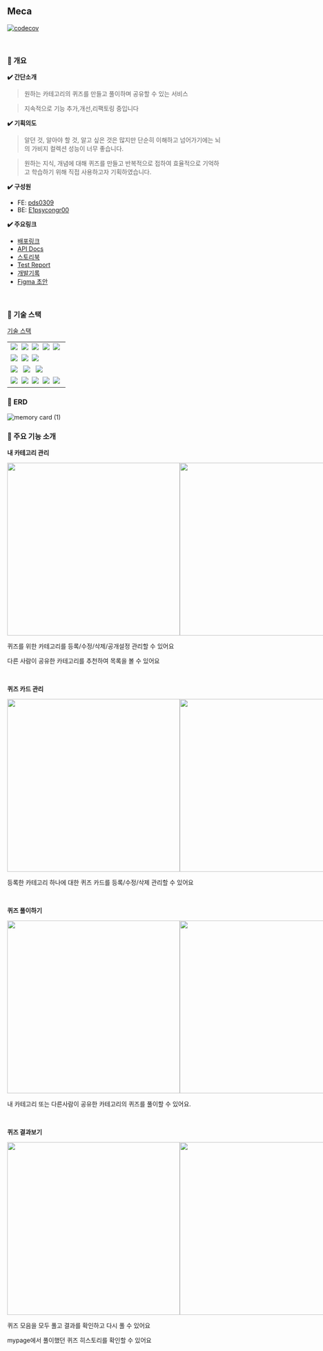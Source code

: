 ## Meca

[![codecov](https://codecov.io/gh/Almondia/meca-backend/graph/badge.svg?token=DDX52WIOZN)](https://codecov.io/gh/Almondia/meca-backend)

<br>

### 📝 개요

**✔️ 간단소개**

> 원하는 카테고리의 퀴즈를 만들고 풀이하며 공유할 수 있는 서비스

> 지속적으로 기능 추가,개선,리팩토링 중입니다

**✔️ 기획의도**

> 알던 것, 알아야 할 것, 알고 싶은 것은 많지만 단순히 이해하고 넘어가기에는 뇌의 가비지 컬렉션 성능이 너무 좋습니다.

> 원하는 지식, 개념에 대해 퀴즈를 만들고 반복적으로 접하여 효율적으로 기억하고 학습하기 위해 직접 사용하고자 기획하였습니다.

**✔️ 구성원**

- FE: [pds0309](https://github.com/pds0309)
- BE: [E1psycongr00](https://github.com/E1psycongr00)

**✔️ 주요링크**

- [배포링크](https://app.mecastudy.com/)
- [API Docs](https://mecastudy.com/docs/index.html)
- [스토리북](https://6413033b2479feb7701e7dea-etusuklqhy.chromatic.com/?path=/story/components-common-atoms-avatar--default)
- [Test Report](https://app.codecov.io/gh/Almondia/meca-backend)
- [개발기록](https://velog.io/@e1psycongr00/series/Meca-project-%EA%B0%9C%EB%B0%9C-%EC%9D%BC%EC%A7%80)
- [Figma 초안](https://www.figma.com/file/K5DFt69C1jpUrUVCa1CfZ4/Untitled?type=design&node-id=19-2127&mode=design)

<br>

### 📝 기술 스택

[기술 스택](https://github.com/Almondia/meca-backend/wiki/%EA%B8%B0%EC%88%A0-%EC%8A%A4%ED%83%9D)

<table cellspacing="0" cellpadding="0">
<tr>
 <td>
  <img src="https://img.shields.io/badge/Java-007396?style=for-the-badge&logo=OpenJdk&logoColor=white"/>&nbsp;
  <img src="https://img.shields.io/badge/Spring Boot-6DB33F?style=for-the-badge&logo=SpringBoot&logoColor=white"/>&nbsp;
  <img src="https://img.shields.io/badge/Spring Security-6DB33F?style=for-the-badge&logo=SpringSecurity&logoColor=white"/>&nbsp;
  <img src="https://img.shields.io/badge/Spring Data Jpa-FE9A2E?style=for-the-badge&logo=Jpa&logoColor=white"/>&nbsp;
  <img src="https://img.shields.io/badge/QueryDsl-000000?style=for-the-badge&logo=QueryDsl&logoColor=white"/>&nbsp;
 </td>
</tr>
<tr>
 <td>
  <img src="https://img.shields.io/badge/Oracle-F80000?style=for-the-badge&logo=Oracle&logoColor=white"/>&nbsp;
  <img src="https://img.shields.io/badge/Mysql-4479A1?style=for-the-badge&logo=Mysql&logoColor=white"/>&nbsp;
  <img src="https://img.shields.io/badge/h2-6E6E6E?style=for-the-badge&logo=h2&logoColor=white"/> &nbsp;
 </td>
</tr>
<tr>
 <td>
   <img src="https://img.shields.io/badge/Junit-25A162?style=for-the-badge&logo=Junit5&logoColor=white"/> &nbsp;
   <img src="https://img.shields.io/badge/Postman-FF6C37?style=for-the-badge&logo=Postman&logoColor=white"/> &nbsp;
   <img src="https://img.shields.io/badge/Spring rest docs-6DB33F?style=for-the-badge&logo=Spring&logoColor=white"/> &nbsp;
</tr>
<tr>
</tr>
<tr>
 <td>
    <img src="https://img.shields.io/badge/GitHub Actions-2088FF?style=for-the-badge&logo=GitHub Actions&logoColor=white"/>&nbsp;
    <img src="https://img.shields.io/badge/docker-2496ED?style=for-the-badge&logo=docker&logoColor=white"/>&nbsp;
    <img src="https://img.shields.io/badge/nginx-009639?style=for-the-badge&logo=nginx&logoColor=white"/>&nbsp;
    <img src="https://img.shields.io/badge/aws-232F3E?style=for-the-badge&logo=amazon aws&logoColor=white"/>&nbsp;
    <img src="https://img.shields.io/badge/Oracle Cloud Instance-F80000?style=for-the-badge&logo=Oracle Cloud Instance&logoColor=white"/>&nbsp;
 </td>
</tr>
</table>

### 📝 ERD

![memory card (1)](https://github.com/Almondia/meca-backend/assets/39326175/7d9b8ecc-ea71-4e49-b27e-d551579f604d)

### 📝 주요 기능 소개

**내 카테고리 관리**

<div style='display:flex'>
<img src="https://github.com/Almondia/meca_front/assets/76927397/22b0b020-275a-4792-b3d6-9a20c31e2df2" width=400/>
<img src="https://github.com/Almondia/meca_front/assets/76927397/71450f65-0ef4-4b0e-8d52-eca2deb7cd26" width=400/>
</div>


퀴즈를 위한 카테고리를 등록/수정/삭제/공개설정 관리할 수 있어요

다른 사람이 공유한 카테고리를 추천하여 목록을 볼 수 있어요

<br>

**퀴즈 카드 관리**

<div style='display:flex'>
<img src="https://github.com/Almondia/meca_front/assets/76927397/ab7bedca-ba50-4dea-ba46-613dc43cc160" width=400/>
<img src="https://github.com/Almondia/meca_front/assets/76927397/d7bd50fb-5a0f-4b99-a71d-b43d3426cd56" width=400/>
<img src="https://github.com/Almondia/meca_front/assets/76927397/24b77b9c-37ab-4a06-8ece-8aa60d449b8d" width=400/>
</div>


등록한 카테고리 하나에 대한 퀴즈 카드를 등록/수정/삭제 관리할 수 있어요

<br>

**퀴즈 풀이하기**

<div style='display:flex'>
<img src="https://github.com/Almondia/meca_front/assets/76927397/640905e4-54d8-433e-9cea-a28678b51c48" width=400/>
<img src="https://github.com/Almondia/meca_front/assets/76927397/7a9a15a6-13ba-4f73-bce5-2676cb597a09" width=400/>
<img src="https://github.com/Almondia/meca_front/assets/76927397/f5d0986f-32ed-418a-894e-d0838286307d" width=400/>
</div>

내 카테고리 또는 다른사람이 공유한 카테고리의 퀴즈를 풀이할 수 있어요.

<br>

**퀴즈 결과보기**

<div style='display:flex'>
<img src="https://github.com/Almondia/meca_front/assets/76927397/14c64bdf-4fc2-49e3-a162-930525550f56" width=400/>
<img src="https://github.com/Almondia/meca_front/assets/76927397/09efccce-609d-4dcf-af9c-f17c10048d36" width=400/>
</div>


퀴즈 모음을 모두 풀고 결과를 확인하고 다시 풀 수 있어요

mypage에서 풀이했던 퀴즈 히스토리를 확인할 수 있어요
